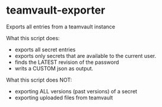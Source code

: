 # teamvault-exporter
Exports all entries from a teamvault instance


What this script does:
* exports all secret entries
* exports only secrets that are available to the current user.
* finds the LATEST revision of the password
* writs a CUSTOM json as output.

What this script does NOT:
* exporting ALL versions (past versions) of a secret
* exporting uploaded files from teamvault
